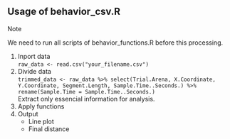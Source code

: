 ## Usage of behavior_csv.R

>[!NOTE]
>We need to run all scripts of behavior_functions.R before this processing.
1. Inport data\
   ``raw_data <- read.csv("your_filename.csv")``
3. Divide data\
   ``trimmed_data <- raw_data %>%
  select(Trial.Arena, X.Coordinate, Y.Coordinate, Segment.Length, Sample.Time..Seconds.) %>%
  rename(Sample.Time = Sample.Time..Seconds.)``\
Extract only essencial information for analysis.
5. Apply functions
6. Output
   - Line plot
   - Final distance
